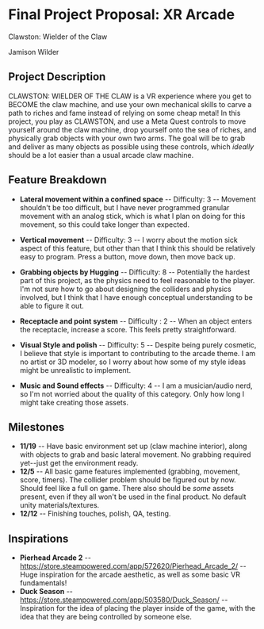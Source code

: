 # Final Project Proposal: XR Arcade
Clawston: Wielder of the Claw

Jamison Wilder

## Project Description
CLAWSTON: WIELDER OF THE CLAW is a VR experience where you get to BECOME the claw machine, and use your own mechanical skills to carve a path to riches and fame instead of relying on some cheap metal!
In this project, you play as CLAWSTON, and use a Meta Quest controls to move yourself around the claw machine, drop yourself onto the sea of riches, and physically grab objects with your own two arms.
The goal will be to grab and deliver as many objects as possible using these controls, which *ideally* should be a lot easier than a usual arcade claw machine.

## Feature Breakdown
- **Lateral movement within a confined space** -- Difficulty: 3 -- Movement shouldn't be too difficult, but I have never programmed granular movement with an analog stick, which is what I plan on doing for this movement, so this could take longer than expected.

- **Vertical movement** -- Difficulty: 3 -- I worry about the motion sick aspect of this feature, but other than that I think this should be relatively easy to program. Press a button, move down, then move back up.

- **Grabbing objects by Hugging** -- Difficulty: 8 -- Potentially the hardest part of this project, as the physics need to feel reasonable to the player. I'm not sure how to go about designing the colliders and physics involved, but I think that I have enough conceptual understanding to be able to figure it out.

- **Receptacle and point system** -- Difficulty : 2 -- When an object enters the receptacle, increase a score. This feels pretty straightforward.

- **Visual Style and polish** -- Difficulty: 5 -- Despite being purely cosmetic, I believe that style is important to contributing to the arcade theme. I am no artist or 3D modeler, so I worry about how some of my style ideas might be unrealistic to implement.

- **Music and Sound effects** -- Difficulty: 4 -- I am a musician/audio nerd, so I'm not worried about the quality of this category. Only how long I might take creating those assets.

## Milestones
- **__11/19__** -- Have basic environment set up (claw machine interior), along with objects to grab and basic lateral movement. No grabbing required yet--just get the environment ready.
- **__12/5__** -- All basic game features implemented (grabbing, movement, score, timers). The collider problem should be figured out by now. Should feel like a full on game. There also should be *some* assets present, even if they all won't be used in the final product. No default unity materials/textures.
- **12/12** -- Finishing touches, polish, QA, testing.

## Inspirations
- **Pierhead Arcade 2** -- https://store.steampowered.com/app/572620/Pierhead_Arcade_2/ -- Huge inspiration for the arcade aesthetic, as well as some basic VR fundamentals!
- **Duck Season** -- https://store.steampowered.com/app/503580/Duck_Season/ -- Inspiration for the idea of placing the player inside of the game, with the idea that they are being controlled by someone else.
